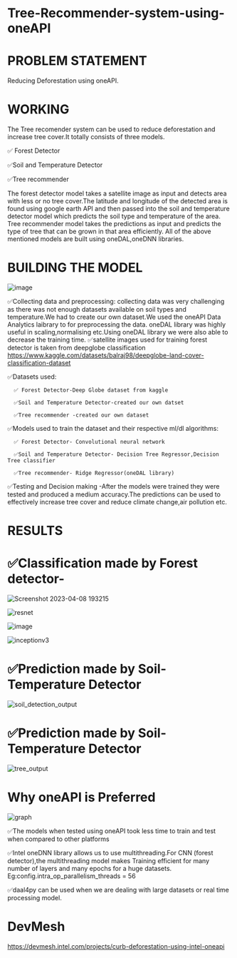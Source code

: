 # Tree-Recommender-system-using-oneAPI
# PROBLEM STATEMENT 
Reducing Deforestation using oneAPI.

# WORKING

The Tree recomender system can be used to reduce deforestation and increase tree cover.It totally consists of three models. 

 ✅ Forest Detector

 ✅Soil and Temperature Detector

 ✅Tree recommender 

The forest detector model takes a satellite image as input and detects area with less or no tree cover.The latitude and longitude of the detected area is found using google earth API and then passed into the soil and temperature detector model which predicts the soil type and temperature of the area. Tree recommender model takes the predictions as input and predicts the type of tree that can be grown in that area efficiently. 
All of the above mentioned models are built using oneDAL,oneDNN libraries.


# BUILDING THE MODEL


![image](https://user-images.githubusercontent.com/72274851/220130227-3c48e87b-3e68-4f1c-b0e4-8e3ad9a4805a.png)

✅Collecting data and preprocessing: collecting data was very challenging as there was not enough datasets available on soil types and temperature.We had to create our own dataset.We used the oneAPI Data Analytics laibrary to for preprocessing the data. oneDAL library was highly useful in scaling,normalising etc.Using oneDAL library we were also able to decrease the training time.
✅satellite images used for training forest detector is taken from deepglobe classification 
        https://www.kaggle.com/datasets/balraj98/deepglobe-land-cover-classification-dataset

✅Datasets used:

      ✅ Forest Detector-Deep Globe dataset from kaggle

      ✅Soil and Temperature Detector-created our own datset

      ✅Tree recommender -created our own dataset


✅Models used to train the dataset and their respective ml/dl algorithms:

      ✅ Forest Detector- Convolutional neural network

      ✅Soil and Temperature Detector- Decision Tree Regressor,Decision Tree classifier

      ✅Tree recommender- Ridge Regressor(oneDAL library)

✅Testing and Decision making -After the models were trained they were tested and produced a medium accuracy.The predictions can be used to effectively increase tree cover and reduce climate change,air pollution etc.

# RESULTS

# ✅Classification made by Forest detector-

![Screenshot 2023-04-08 193215](https://user-images.githubusercontent.com/102335494/230726084-4aa18344-2719-4666-918f-6c2db7c157d6.png)

![resnet](https://user-images.githubusercontent.com/102335494/230726152-d133f448-d364-451d-8598-5abb245ca5ea.png)

![image](https://user-images.githubusercontent.com/102335494/230726356-0d280d4d-189d-4898-a314-8591c5811360.png)

![inceptionv3](https://user-images.githubusercontent.com/102335494/230726125-7f9d06b5-2364-4612-977b-9f4efc17279a.png)


# ✅Prediction made by Soil-Temperature Detector

![soil_detection_output](https://user-images.githubusercontent.com/102335494/230724614-0d3d32d7-7f5f-4711-8c86-d18b0f8e3367.png)



# ✅Prediction made by Soil-Temperature Detector

![tree_output](https://user-images.githubusercontent.com/102335494/230724638-29f024fe-b679-48b0-883e-0c72519aa241.png)




# Why oneAPI is Preferred

![graph](https://user-images.githubusercontent.com/102335494/230723887-cd67b089-3ac1-466a-a025-27a3417284a8.png)


✅The models when tested using oneAPI took less time to train and test when compared to other platforms

✅Intel oneDNN library allows us to use multithreading.For CNN (forest detector),the multithreading model makes Training efficient for many number of layers and many    epochs for a huge datasets.
    Eg:config.intra_op_parallelism_threads = 56
    
✅daal4py can be used when we are dealing with large datasets or real time processing model.





# DevMesh

https://devmesh.intel.com/projects/curb-deforestation-using-intel-oneapi








